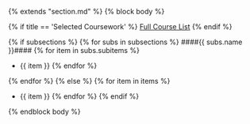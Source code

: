 {% extends "section.md" %}
{% block body %}

{% if title == 'Selected Coursework' %}
[Full Course List](/education/)
{% endif %}

{% if subsections %}
{% for subs in subsections %}
####{{ subs.name }}####
{% for item in subs.subitems %}
  - {{ item }}
{% endfor %}

{% endfor %}
{% else %}
{% for item in items %}
  - {{ item }}
{% endfor %}
{% endif %}

{% endblock body %}
